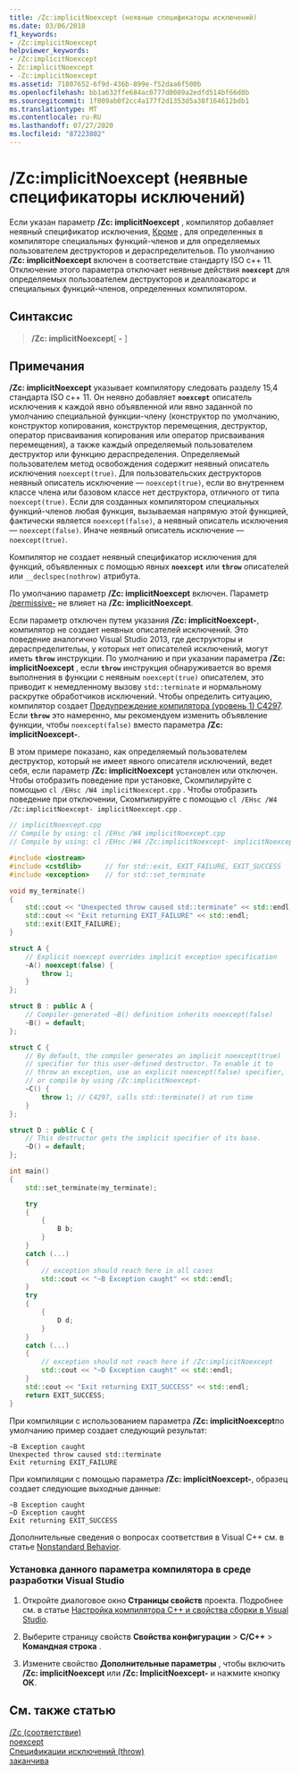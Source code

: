 ```yaml
---
title: /Zc:implicitNoexcept (неявные спецификаторы исключений)
ms.date: 03/06/2018
f1_keywords:
- /Zc:implicitNoexcept
helpviewer_keywords:
- /Zc:implicitNoexcept
- Zc:implicitNoexcept
- -Zc:implicitNoexcept
ms.assetid: 71807652-6f9d-436b-899e-f52daa6f500b
ms.openlocfilehash: bb1a632ffe684ac0777d0089a2edfd514bf66d0b
ms.sourcegitcommit: 1f009ab0f2cc4a177f2d1353d5a38f164612bdb1
ms.translationtype: MT
ms.contentlocale: ru-RU
ms.lasthandoff: 07/27/2020
ms.locfileid: "87223802"
---
```

# <a name="zcimplicitnoexcept-implicit-exception-specifiers"></a>/Zc:implicitNoexcept (неявные спецификаторы исключений)

Если указан параметр **/Zc: implicitNoexcept** , компилятор добавляет неявный спецификатор исключения, [Кроме](../../cpp/noexcept-cpp.md) , для определенных в компиляторе специальных функций-членов и для определяемых пользователем деструкторов и дераспределительов. По умолчанию **/Zc: implicitNoexcept** включен в соответствие стандарту ISO c++ 11. Отключение этого параметра отключает неявные действия **`noexcept`** для определяемых пользователем деструкторов и деаллоакаторс и специальных функций-членов, определенных компилятором.

## <a name="syntax"></a>Синтаксис

> **/Zc: implicitNoexcept**[ **-** ]

## <a name="remarks"></a>Примечания

**/Zc: implicitNoexcept** указывает компилятору следовать разделу 15,4 стандарта ISO c++ 11. Он неявно добавляет **`noexcept`** описатель исключения к каждой явно объявленной или явно заданной по умолчанию специальной функции-члену (конструктор по умолчанию, конструктор копирования, конструктор перемещения, деструктор, оператор присваивания копирования или оператор присваивания перемещения), а также каждый определяемый пользователем деструктор или функцию дераспределения. Определяемый пользователем метод освобождения содержит неявный описатель исключения `noexcept(true)`. Для пользовательских деструкторов неявный описатель исключение — `noexcept(true)`, если во внутреннем классе члена или базовом классе нет деструктора, отличного от типа `noexcept(true)`. Если для созданных компилятором специальных функций-членов любая функция, вызываемая напрямую этой функцией, фактически является `noexcept(false)`, а неявный описатель исключения — `noexcept(false)`. Иначе неявный описатель исключение — `noexcept(true)`.

Компилятор не создает неявный спецификатор исключения для функций, объявленных с помощью явных **`noexcept`** или **`throw`** описателей или `__declspec(nothrow)` атрибута.

По умолчанию параметр **/Zc: implicitNoexcept** включен. Параметр [/permissive-](permissive-standards-conformance.md) не влияет на **/Zc: implicitNoexcept**.

Если параметр отключен путем указания **/Zc: implicitNoexcept-**, компилятор не создает неявных описателей исключений. Это поведение аналогично Visual Studio 2013, где деструкторы и дераспределительы, у которых нет описателей исключений, могут иметь **`throw`** инструкции. По умолчанию и при указании параметра **/Zc: implicitNoexcept** , если **`throw`** инструкция обнаруживается во время выполнения в функции с неявным `noexcept(true)` описателем, это приводит к немедленному вызову `std::terminate` и нормальному раскрутке обработчиков исключений. Чтобы определить ситуацию, компилятор создает [Предупреждение компилятора (уровень 1) C4297](../../error-messages/compiler-warnings/compiler-warning-level-1-c4297.md). Если **`throw`** это намеренно, мы рекомендуем изменить объявление функции, чтобы `noexcept(false)` вместо параметра **/Zc: implicitNoexcept-**.

В этом примере показано, как определяемый пользователем деструктор, который не имеет явного описателя исключений, ведет себя, если параметр **/Zc: implicitNoexcept** установлен или отключен. Чтобы отобразить поведение при установке, Скомпилируйте с помощью `cl /EHsc /W4 implicitNoexcept.cpp` . Чтобы отобразить поведение при отключении, Скомпилируйте с помощью `cl /EHsc /W4 /Zc:implicitNoexcept- implicitNoexcept.cpp` .

```cpp
// implicitNoexcept.cpp
// Compile by using: cl /EHsc /W4 implicitNoexcept.cpp
// Compile by using: cl /EHsc /W4 /Zc:implicitNoexcept- implicitNoexcept.cpp

#include <iostream>
#include <cstdlib>      // for std::exit, EXIT_FAILURE, EXIT_SUCCESS
#include <exception>    // for std::set_terminate

void my_terminate()
{
    std::cout << "Unexpected throw caused std::terminate" << std::endl;
    std::cout << "Exit returning EXIT_FAILURE" << std::endl;
    std::exit(EXIT_FAILURE);
}

struct A {
    // Explicit noexcept overrides implicit exception specification
    ~A() noexcept(false) {
        throw 1;
    }
};

struct B : public A {
    // Compiler-generated ~B() definition inherits noexcept(false)
    ~B() = default;
};

struct C {
    // By default, the compiler generates an implicit noexcept(true)
    // specifier for this user-defined destructor. To enable it to
    // throw an exception, use an explicit noexcept(false) specifier,
    // or compile by using /Zc:implicitNoexcept-
    ~C() {
        throw 1; // C4297, calls std::terminate() at run time
    }
};

struct D : public C {
    // This destructor gets the implicit specifier of its base.
    ~D() = default;
};

int main()
{
    std::set_terminate(my_terminate);

    try
    {
        {
            B b;
        }
    }
    catch (...)
    {
        // exception should reach here in all cases
        std::cout << "~B Exception caught" << std::endl;
    }
    try
    {
        {
            D d;
        }
    }
    catch (...)
    {
        // exception should not reach here if /Zc:implicitNoexcept
        std::cout << "~D Exception caught" << std::endl;
    }
    std::cout << "Exit returning EXIT_SUCCESS" << std::endl;
    return EXIT_SUCCESS;
}
```

При компиляции с использованием параметра **/Zc: implicitNoexcept**по умолчанию пример создает следующий результат:

```Output
~B Exception caught
Unexpected throw caused std::terminate
Exit returning EXIT_FAILURE
```

При компиляции с помощью параметра **/Zc: implicitNoexcept-**, образец создает следующие выходные данные:

```Output
~B Exception caught
~D Exception caught
Exit returning EXIT_SUCCESS
```

Дополнительные сведения о вопросах соответствия в Visual C++ см. в статье [Nonstandard Behavior](../../cpp/nonstandard-behavior.md).

### <a name="to-set-this-compiler-option-in-the-visual-studio-development-environment"></a>Установка данного параметра компилятора в среде разработки Visual Studio

1. Откройте диалоговое окно **Страницы свойств** проекта. Подробнее см. в статье [Настройка компилятора C++ и свойства сборки в Visual Studio](../working-with-project-properties.md).

1. Выберите страницу свойств **Свойства конфигурации**  >  **C/C++**  >  **Командная строка** .

1. Измените свойство **Дополнительные параметры** , чтобы включить **/Zc: implicitNoexcept** или **/Zc: ImplicitNoexcept-** и нажмите кнопку **ОК**.

## <a name="see-also"></a>См. также статью

[/Zc (соответствие)](zc-conformance.md)<br/>
[noexcept](../../cpp/noexcept-cpp.md)<br/>
[Спецификации исключений (throw)](../../cpp/exception-specifications-throw-cpp.md)<br/>
[заканчива](../../standard-library/exception-functions.md#terminate)<br/>
